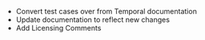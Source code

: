 - Convert test cases over from Temporal documentation
- Update documentation to reflect new changes
- Add Licensing Comments